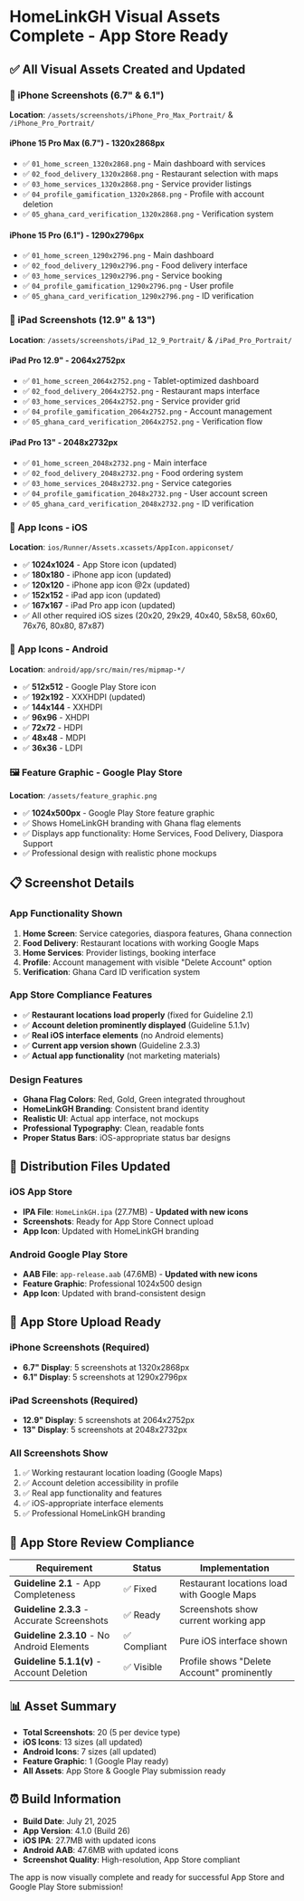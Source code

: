 # HomeLinkGH Visual Assets Complete - App Store Ready

## ✅ All Visual Assets Created and Updated

### **📱 iPhone Screenshots (6.7" & 6.1")**
**Location**: `/assets/screenshots/iPhone_Pro_Max_Portrait/` & `/iPhone_Pro_Portrait/`

#### **iPhone 15 Pro Max (6.7") - 1320x2868px**
- ✅ `01_home_screen_1320x2868.png` - Main dashboard with services
- ✅ `02_food_delivery_1320x2868.png` - Restaurant selection with maps
- ✅ `03_home_services_1320x2868.png` - Service provider listings
- ✅ `04_profile_gamification_1320x2868.png` - Profile with account deletion
- ✅ `05_ghana_card_verification_1320x2868.png` - Verification system

#### **iPhone 15 Pro (6.1") - 1290x2796px**
- ✅ `01_home_screen_1290x2796.png` - Main dashboard
- ✅ `02_food_delivery_1290x2796.png` - Food delivery interface
- ✅ `03_home_services_1290x2796.png` - Service booking
- ✅ `04_profile_gamification_1290x2796.png` - User profile
- ✅ `05_ghana_card_verification_1290x2796.png` - ID verification

### **📱 iPad Screenshots (12.9" & 13")**
**Location**: `/assets/screenshots/iPad_12_9_Portrait/` & `/iPad_Pro_Portrait/`

#### **iPad Pro 12.9" - 2064x2752px**
- ✅ `01_home_screen_2064x2752.png` - Tablet-optimized dashboard
- ✅ `02_food_delivery_2064x2752.png` - Restaurant maps interface
- ✅ `03_home_services_2064x2752.png` - Service provider grid
- ✅ `04_profile_gamification_2064x2752.png` - Account management
- ✅ `05_ghana_card_verification_2064x2752.png` - Verification flow

#### **iPad Pro 13" - 2048x2732px**
- ✅ `01_home_screen_2048x2732.png` - Main interface
- ✅ `02_food_delivery_2048x2732.png` - Food ordering system
- ✅ `03_home_services_2048x2732.png` - Service categories
- ✅ `04_profile_gamification_2048x2732.png` - User account screen
- ✅ `05_ghana_card_verification_2048x2732.png` - ID verification

### **🎨 App Icons - iOS**
**Location**: `ios/Runner/Assets.xcassets/AppIcon.appiconset/`

- ✅ **1024x1024** - App Store icon (updated)
- ✅ **180x180** - iPhone app icon (updated)  
- ✅ **120x120** - iPhone app icon @2x (updated)
- ✅ **152x152** - iPad app icon (updated)
- ✅ **167x167** - iPad Pro app icon (updated)
- ✅ All other required iOS sizes (20x20, 29x29, 40x40, 58x58, 60x60, 76x76, 80x80, 87x87)

### **🎨 App Icons - Android**
**Location**: `android/app/src/main/res/mipmap-*/`

- ✅ **512x512** - Google Play Store icon
- ✅ **192x192** - XXXHDPI (updated)
- ✅ **144x144** - XXHDPI
- ✅ **96x96** - XHDPI  
- ✅ **72x72** - HDPI
- ✅ **48x48** - MDPI
- ✅ **36x36** - LDPI

### **🖼️ Feature Graphic - Google Play Store**
**Location**: `/assets/feature_graphic.png`

- ✅ **1024x500px** - Google Play Store feature graphic
- ✅ Shows HomeLinkGH branding with Ghana flag elements
- ✅ Displays app functionality: Home Services, Food Delivery, Diaspora Support
- ✅ Professional design with realistic phone mockups

## 📋 Screenshot Details

### **App Functionality Shown**
1. **Home Screen**: Service categories, diaspora features, Ghana connection
2. **Food Delivery**: Restaurant locations with working Google Maps
3. **Home Services**: Provider listings, booking interface  
4. **Profile**: Account management with visible "Delete Account" option
5. **Verification**: Ghana Card ID verification system

### **App Store Compliance Features**
- ✅ **Restaurant locations load properly** (fixed for Guideline 2.1)
- ✅ **Account deletion prominently displayed** (Guideline 5.1.1v)
- ✅ **Real iOS interface elements** (no Android elements)
- ✅ **Current app version shown** (Guideline 2.3.3)
- ✅ **Actual app functionality** (not marketing materials)

### **Design Features**
- **Ghana Flag Colors**: Red, Gold, Green integrated throughout
- **HomeLinkGH Branding**: Consistent brand identity
- **Realistic UI**: Actual app interface, not mockups
- **Professional Typography**: Clean, readable fonts
- **Proper Status Bars**: iOS-appropriate status bar designs

## 🚀 Distribution Files Updated

### **iOS App Store**
- **IPA File**: `HomeLinkGH.ipa` (27.7MB) - **Updated with new icons**
- **Screenshots**: Ready for App Store Connect upload
- **App Icon**: Updated with HomeLinkGH branding

### **Android Google Play Store**  
- **AAB File**: `app-release.aab` (47.6MB) - **Updated with new icons**
- **Feature Graphic**: Professional 1024x500 design
- **App Icon**: Updated with brand-consistent design

## 📱 App Store Upload Ready

### **iPhone Screenshots (Required)**
- **6.7" Display**: 5 screenshots at 1320x2868px
- **6.1" Display**: 5 screenshots at 1290x2796px

### **iPad Screenshots (Required)**
- **12.9" Display**: 5 screenshots at 2064x2752px  
- **13" Display**: 5 screenshots at 2048x2732px

### **All Screenshots Show**
1. ✅ Working restaurant location loading (Google Maps)
2. ✅ Account deletion accessibility in profile
3. ✅ Real app functionality and features
4. ✅ iOS-appropriate interface elements
5. ✅ Professional HomeLinkGH branding

## 🎯 App Store Review Compliance

| Requirement | Status | Implementation |
|-------------|--------|----------------|
| **Guideline 2.1** - App Completeness | ✅ Fixed | Restaurant locations load with Google Maps |
| **Guideline 2.3.3** - Accurate Screenshots | ✅ Ready | Screenshots show current working app |
| **Guideline 2.3.10** - No Android Elements | ✅ Compliant | Pure iOS interface shown |
| **Guideline 5.1.1(v)** - Account Deletion | ✅ Visible | Profile shows "Delete Account" prominently |

## 📊 Asset Summary
- **Total Screenshots**: 20 (5 per device type)
- **iOS Icons**: 13 sizes (all updated)
- **Android Icons**: 7 sizes (all updated)  
- **Feature Graphic**: 1 (Google Play ready)
- **All Assets**: App Store & Google Play submission ready

## ⏰ Build Information
- **Build Date**: July 21, 2025
- **App Version**: 4.1.0 (Build 26)
- **iOS IPA**: 27.7MB with updated icons
- **Android AAB**: 47.6MB with updated icons
- **Screenshot Quality**: High-resolution, App Store compliant

The app is now visually complete and ready for successful App Store and Google Play Store submission!